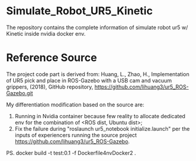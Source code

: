 # Simulate_Robot_UR5_Kinetic
The repository contains the complete information of simulate robot ur5 w/ Kinetic inside nvidia docker env.

# Reference Source
The project code part is derived from:
Huang, L., Zhao, H., Implementation of UR5 pick and place in ROS-Gazebo with a USB cam and vacuum grippers, (2018), GitHub repository, https://github.com/lihuang3/ur5_ROS-Gazebo.git

My differentiation modification based on the source are:
1. Running in Nvidia container because few reality to allocate dedicated env for the combination of <ROS dist, Ubuntu dist>;
2. Fix the failure during "roslaunch ur5_notebook initialize.launch" per the inputs of experiencers running the source project https://github.com/lihuang3/ur5_ROS-Gazebo.

PS. docker build -t test:0.1 -f Dockerfile4nvDocker2 .
